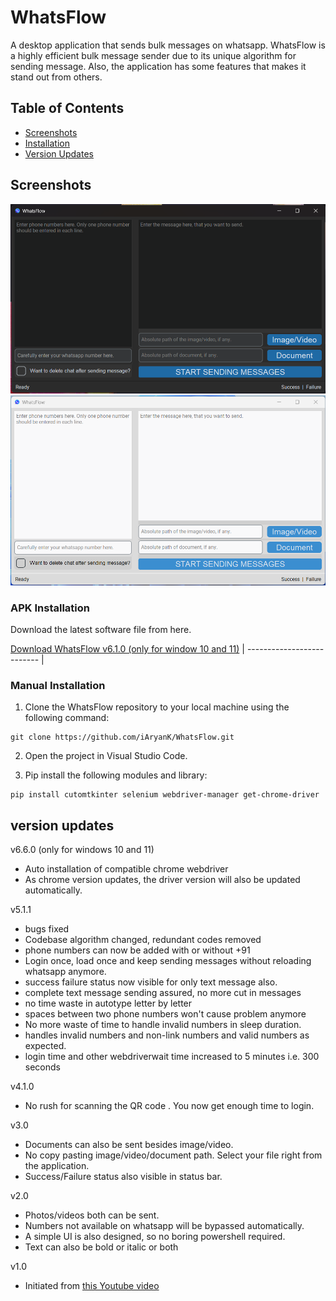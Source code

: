 # WhatsFlow

A desktop application that sends bulk messages on whatsapp. WhatsFlow is a highly efficient bulk message sender due to its unique algorithm for sending message. Also, the application has some features that makes it stand out from others.

## Table of Contents

- [Screenshots](#screenshots)
- [Installation](#installation)
- [Version Updates](#versionupdates)

## Screenshots

![screenshot](https://github.com/iAryanK/WhatsFlow/blob/main/screenshots/ui_dark.png?raw=true)  
![screenshot](https://github.com/iAryanK/WhatsFlow/blob/main/screenshots/ui_light.png?raw=true)

### APK Installation

Download the latest software file from here.

[Download WhatsFlow v6.1.0 (only for window 10 and 11)](https://drive.google.com/file/d/1Ymv3Fs45KQddAuDMJe4cekpXKgm5DVSl/view?usp=sharing)
| -------------------------- |

### Manual Installation

1. Clone the WhatsFlow repository to your local machine using the following command:

```
git clone https://github.com/iAryanK/WhatsFlow.git
```

2. Open the project in Visual Studio Code.

3. Pip install the following modules and library:

```
pip install cutomtkinter selenium webdriver-manager get-chrome-driver
```

## version updates

v6.6.0 (only for windows 10 and 11)

- Auto installation of compatible chrome webdriver
- As chrome version updates, the driver version will also be updated automatically.

v5.1.1

- bugs fixed
- Codebase algorithm changed, redundant codes removed
- phone numbers can now be added with or without +91
- Login once, load once and keep sending messages without reloading whatsapp anymore.
- success failure status now visible for only text message also.
- complete text message sending assured, no more cut in messages
- no time waste in autotype letter by letter
- spaces between two phone numbers won't cause problem anymore
- No more waste of time to handle invalid numbers in sleep duration.
- handles invalid numbers and non-link numbers and valid numbers as expected.
- login time and other webdriverwait time increased to 5 minutes i.e. 300 seconds

v4.1.0

- No rush for scanning the QR code . You now get enough time to login.

v3.0

- Documents can also be sent besides image/video.
- No copy pasting image/video/document path. Select your file right from the application.
- Success/Failure status also visible in status bar.

v2.0

- Photos/videos both can be sent.
- Numbers not available on whatsapp will be bypassed automatically.
- A simple UI is also designed, so no boring powershell required.
- Text can also be bold or italic or both

v1.0

- Initiated from [this Youtube video](https://youtu.be/hs1VCXBoXbU?si=EoZ4tMI5b_BJedPP)
